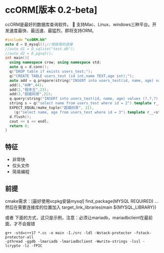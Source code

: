 ﻿# ccORM[版本 0.2-beta]
ccORM是最好的数据库查询软件。
🚀 支持Mac、Linux、windows三种平台。开发速度最快、最迅速、最猛烈，即将支持ORM。
```c++
#include "ccORM.hh"
auto d = D_mysql();//很容易的连接
//auto d1 = D_sqlite("test.db");
//auto d2 = D_pgsql();
int main(){
  using namespace crow; using namespace std;
  auto q = d.conn();
  q("DROP table if exists users_test;");
  q("CREATE TABLE users_test (id int,name TEXT,age int);");
  auto add = q.prepare(string("INSERT into users_test(id, name, age) values (?,?,?);"));
  add(1,"A神",44);
  add(2,"程序王",23);
  add(3,"超威码哥",21);
  q.query(string("INSERT into users_test(id, name, age) values (?,?,?);"))(4, "迪奥", 32);
  string s = q("select name from users_test where id = 2").template r__<string>();
  EXPECT_EQUAL(make_tuple("超威码哥", 21),
    (q("select name, age from users_test where id = 3").template r__<string, int>()));
  d.flush();
  cout << s << endl;
  return 0;
}
```

## 特征
 - 非常快
 - 仅头文件
 - 简易编程

## 前提
cmake需求：[最好使用vcpkg安装mysql]
find_package(MYSQL REQUIRED)
...然后在需要连接库的位置加入
target_link_libraries(main ${MYSQL_LIBRARY})

或者
下面的方式，这只是示例，注意：必须让mariadb，mariadbclient在最前面，才不会报错
```
g++ -std=c++17 *.cc -o main -I./src -ldl -Wstack-protector -fstack-protector-all
-pthread -ggdb -lmariadb -lmariadbclient -Wwrite-strings -lssl -lcrypto -lz -fPIC 
```
